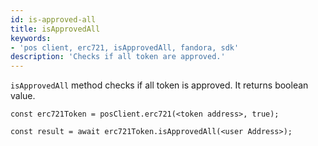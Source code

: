 ```yaml
---
id: is-approved-all
title: isApprovedAll
keywords: 
- 'pos client, erc721, isApprovedAll, fandora, sdk'
description: 'Checks if all token are approved.'
---
```


`isApprovedAll` method checks if all token is approved. It returns boolean value.

```
const erc721Token = posClient.erc721(<token address>, true);

const result = await erc721Token.isApprovedAll(<user Address>);

```
